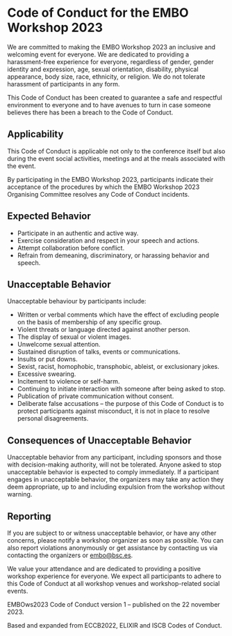 # Code of Conduct for the EMBO Workshop 2023

We are committed to making the EMBO Workshop 2023 an inclusive and welcoming event for everyone. We are dedicated to providing a harassment-free experience for everyone, regardless of gender, gender identity and expression, age, sexual orientation, disability, physical appearance, body size, race, ethnicity, or religion. We do not tolerate harassment of participants in any form.

This Code of Conduct has been created to guarantee a safe and respectful environment to everyone and to have avenues to turn in case someone believes there has been a breach to the Code of Conduct.

## Applicability

This Code of Conduct is applicable not only to the conference itself but also during the event social activities, meetings and at the meals associated with the event.

By participating in the EMBO Workshop 2023, participants indicate their acceptance of the procedures by which the EMBO Workshop 2023 Organising Committee resolves any Code of Conduct incidents.

## Expected Behavior

- Participate in an authentic and active way.
- Exercise consideration and respect in your speech and actions.
- Attempt collaboration before conflict.
- Refrain from demeaning, discriminatory, or harassing behavior and speech.

## Unacceptable Behavior

Unacceptable behaviour by participants include:

- Written or verbal comments which have the effect of excluding people on the basis of membership of any specific group.
- Violent threats or language directed against another person.
- The display of sexual or violent images.
- Unwelcome sexual attention.
- Sustained disruption of talks, events or communications.
- Insults or put downs.
- Sexist, racist, homophobic, transphobic, ableist, or exclusionary jokes.
- Excessive swearing.
- Incitement to violence or self-harm.
- Continuing to initiate interaction with someone after being asked to stop.
- Publication of private communication without consent.
- Deliberate false accusations – the purpose of this Code of Conduct is to protect participants against misconduct, it is not in place to resolve personal disagreements. 

## Consequences of Unacceptable Behavior

Unacceptable behavior from any participant, including sponsors and those with decision-making authority, will not be tolerated. Anyone asked to stop unacceptable behavior is expected to comply immediately. If a participant engages in unacceptable behavior, the organizers may take any action they deem appropriate, up to and including expulsion from the workshop without warning.

## Reporting

If you are subject to or witness unacceptable behavior, or have any other concerns, please notify a workshop organizer as soon as possible. You can also report violations anonymously or get assistance by contacting us via contacting the organizers or embo@bsc.es.

We value your attendance and are dedicated to providing a positive workshop experience for everyone. We expect all participants to adhere to this Code of Conduct at all workshop venues and workshop-related social events.

EMBOws2023 Code of Conduct version 1 – published on the 22 november 2023.

Based and expanded from ECCB2022, ELIXIR and ISCB Codes of Conduct.
